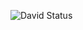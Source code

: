 ![David Status](https://github-readme-stats.vercel.app/api?username=davidnunesantos&show_icons=true)
